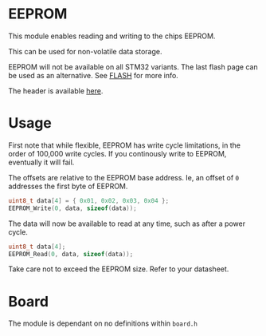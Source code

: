 # EEPROM
This module enables reading and writing to the chips EEPROM.

This can be used for non-volatile data storage.

EEPROM will not be available on all STM32 variants. The last flash page can be used as an alternative. See [FLASH](FLASH.md) for more info.

The header is available [here](../Lib/EEPROM.h).

# Usage

First note that while flexible, EEPROM has write cycle limitations, in the order of 100,000 write cycles. If you continously write to EEPROM, eventually it will fail.

The offsets are relative to the EEPROM base address.
Ie, an offset of `0` addresses the first byte of EEPROM.

```C
uint8_t data[4] = { 0x01, 0x02, 0x03, 0x04 };
EEPROM_Write(0, data, sizeof(data));
```

The data will now be available to read at any time, such as after a power cycle.

```C
uint8_t data[4];
EEPROM_Read(0, data, sizeof(data));
```

Take care not to exceed the EEPROM size. Refer to your datasheet.

# Board

The module is dependant on no definitions within `board.h`